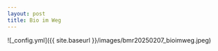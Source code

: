 ```yaml
---
layout: post
title: Bio im Weg
---
```


![_config.yml]({{ site.baseurl }}/images/bmr20250207_bioimweg.jpeg)
